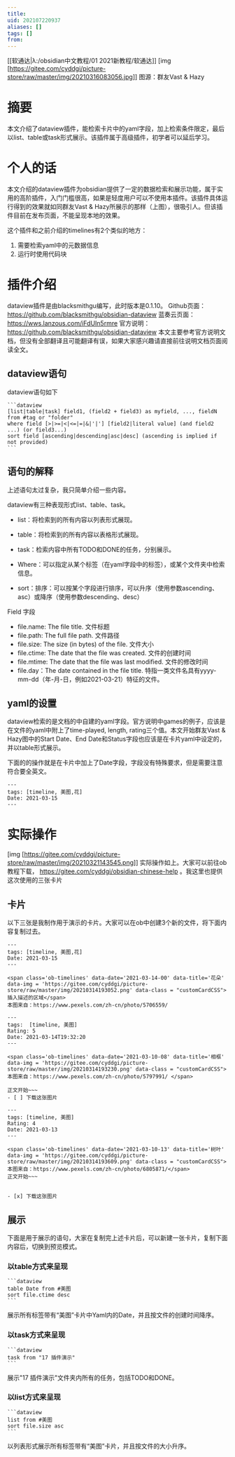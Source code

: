 ```yaml
---
title: 
uid: 202107220937
aliases: []
tags: []
from: 
---
```

[[软通达|λ:/obsidian中文教程/01 2021新教程/软通达]]
[img [https://gitee.com/cyddgi/picture-store/raw/master/img/20210316083056.jpg]]
图源：群友Vast & Hazy

# 摘要
本文介绍了dataview插件，能检索卡片中的yaml字段，加上检索条件限定，最后以list、table或task形式展示。该插件属于高级插件，初学者可以延后学习。

# 个人的话
本文介绍的dataview插件为obsidian提供了一定的数据检索和展示功能，属于实用的高阶插件，入门门槛很高，如果是轻度用户可以不使用本插件。该插件具体运行得到的效果就如同群友Vast & Hazy所展示的那样（上图），很吸引人。但该插件目前在发布页面，不能呈现本地的效果。

这个插件和之前介绍的timelines有2个类似的地方：
1. 需要检索yaml中的元数据信息
2. 运行时使用代码块



# 插件介绍
dataview插件是由blacksmithgu编写，此时版本是0.1.10。
Github页面： https://github.com/blacksmithgu/obsidian-dataview
蓝奏云页面： https://wws.lanzous.com/iFdUIn5rmre
官方说明： https://github.com/blacksmithgu/obsidian-dataview
本文主要参考官方说明文档，但没有全部翻译且可能翻译有误，如果大家感兴趣请直接前往说明文档页面阅读全文。

## dataview语句
dataview语句如下
````
```dataview
[list|table|task] field1, (field2 + field3) as myfield, ..., fieldN
from #tag or "folder"
where field [>|>=|<|<=|=|&|'|'] [field2|literal value] (and field2 ...) (or field3...)
sort field [ascending|descending|asc|desc] (ascending is implied if not provided)
```
````

## 语句的解释
上述语句太过复杂，我只简单介绍一些内容。

dataview有三种表现形式list、table、task。
- list：将检索到的所有内容以列表形式展现。
- table：将检索到的所有内容以表格形式展现。
- task：检索内容中所有TODO和DONE的任务，分别展示。

- Where：可以指定从某个标签（在yaml字段中的标签），或某个文件夹中检索信息。
- sort：排序：可以按某个字段进行排序，可以升序（使用参数ascending、asc）或降序（使用参数descending、desc）


Field 字段
- file.name: The file title. 文件标题
- file.path: The full file path. 文件路径
- file.size: The size (in bytes) of the file. 文件大小
- file.ctime: The date that the file was created. 文件的创建时间
- file.mtime: The date that the file was last modified. 文件的修改时间
- file.day：The date contained in the file title. 特指一类文件名具有yyyy-mm-dd（年-月-日，例如2021-03-21）特征的文件。

## yaml的设置
dataview检索的是文档的中自建的yaml字段。官方说明中games的例子，应该是在文件的yaml中附上了time-played, length, rating三个值。本文开始群友Vast & Hazy图中的Start Date、End Date和Status字段也应该是在卡片yaml中设定的，并以table形式展示。

下面的的操作就是在卡片中加上了Date字段，字段没有特殊要求，但是需要注意符合要全英文。

```
---
tags: [timeline, 美图,花]
Date: 2021-03-15
---
```

# 实际操作
[img [https://gitee.com/cyddgi/picture-store/raw/master/img/20210321143545.png]]
实际操作如上。大家可以前往ob教程下载， https://gitee.com/cyddgi/obsidian-chinese-help 。我这里也提供这次使用的三张卡片

## 卡片
以下三张是我制作用于演示的卡片。大家可以在ob中创建3个新的文件，将下面内容复制过去。

```
---
tags: [timeline, 美图,花]
Date: 2021-03-15
---

<span class='ob-timelines' data-date='2021-03-14-00' data-title='花朵' data-img = 'https://gitee.com/cyddgi/picture-store/raw/master/img/20210314193052.png' data-class = "customCardCSS">插入描述的区域</span> 
本图来自：https://www.pexels.com/zh-cn/photo/5706559/
```

```
---
tags:  [timeline, 美图]
Rating: 5
Date: 2021-03-14T19:32:20
---

<span class='ob-timelines' data-date='2021-03-10-08' data-title='相框' data-img = 'https://gitee.com/cyddgi/picture-store/raw/master/img/20210314193230.png' data-class = "customCardCSS"> 本图来自：https://www.pexels.com/zh-cn/photo/5797991/ </span> 

正文开始~~~
- [ ] 下载这张图片
```

```
---
tags: [timeline, 美图]
Rating: 4
Date: 2021-03-13
---

<span class='ob-timelines' data-date='2021-03-10-13' data-title='树叶' data-img = 'https://gitee.com/cyddgi/picture-store/raw/master/img/20210314193609.png' data-class = "customCardCSS"> 本图来自：https://www.pexels.com/zh-cn/photo/6805871/</span> 
正文开始~~~


- [x] 下载这张图片
```

## 展示
下面是用于展示的语句，大家在复制完上述卡片后，可以新建一张卡片，复制下面内容后，切换到预览模式。

### 以table方式来呈现
````
```dataview
table Date from #美图 
sort file.ctime desc
```
````

展示所有标签带有“美图”卡片中Yaml内的Date，并且按文件的创建时间降序。

### 以task方式来呈现

````
```dataview
task from "17 插件演示"
```
````

展示"17 插件演示"文件夹内所有的任务，包括TODO和DONE。

### 以list方式来呈现

````
```dataview
list from #美图 
sort file.size asc
```
````

以列表形式展示所有标签带有“美图”卡片，并且按文件的大小升序。

